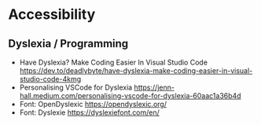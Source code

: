 # Accessibility

## Dyslexia / Programming

* Have Dyslexia? Make Coding Easier In Visual Studio Code
  https://dev.to/deadlybyte/have-dyslexia-make-coding-easier-in-visual-studio-code-4kmg
* Personalising VSCode for Dyslexia
  https://jenn-hall.medium.com/personalising-vscode-for-dyslexia-60aac1a36b4d
* Font: OpenDyslexic
  https://opendyslexic.org/
* Font: Dyslexie
  https://dyslexiefont.com/en/
